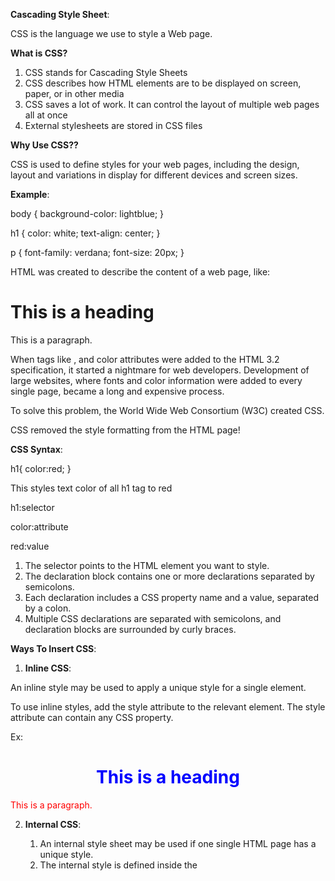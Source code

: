 **Cascading Style Sheet**:

CSS is the language we use to style a Web page.

**What is CSS?**
1. CSS stands for Cascading Style Sheets
2. CSS describes how HTML elements are to be displayed on screen, paper, or in other media
3. CSS saves a lot of work. It can control the layout of multiple web pages all at once
4. External stylesheets are stored in CSS files

**Why Use CSS??**

CSS is used to define styles for your web pages, including the design, layout and variations in display for different devices and screen sizes.

**Example**:

body {
  background-color: lightblue;
}

h1 {
  color: white;
  text-align: center;
}

p {
  font-family: verdana;
  font-size: 20px;
}

HTML was created to describe the content of a web page, like:

<h1>This is a heading</h1>

<p>This is a paragraph.</p>

When tags like <font>, and color attributes were added to the HTML 3.2 specification, it started a nightmare for web developers. Development of large websites, where fonts and color information were added to every single page, became a long and expensive process.

To solve this problem, the World Wide Web Consortium (W3C) created CSS.

CSS removed the style formatting from the HTML page!


**CSS Syntax**:

h1{
    color:red;
}

This styles text color of all h1 tag to red

h1:selector

color:attribute

red:value

1. The selector points to the HTML element you want to style.
2. The declaration block contains one or more declarations separated by semicolons.
3. Each declaration includes a CSS property name and a value, separated by a colon.
4. Multiple CSS declarations are separated with semicolons, and declaration blocks are surrounded by curly braces.


**Ways To Insert CSS**:

1. **Inline CSS**:

An inline style may be used to apply a unique style for a single element.

To use inline styles, add the style attribute to the relevant element. The style attribute can contain any CSS property.

Ex:

<h1 style="color:blue;text-align:center;">This is a heading</h1>
<p style="color:red;">This is a paragraph.</p>

2. **Internal CSS**:

    1. An internal style sheet may be used if one single HTML page has a unique style.
    2. The internal style is defined inside the <style> element, inside the head section.

    Example:

    <head>
        <style>
            body {
                background-color: linen;
            }

            h1 {
                color: maroon;
                margin-left: 40px;
            }
        </style>
    </head>


3. **External CSS**:

    1. With an external style sheet, you can change the look of an entire website by changing just one file!
    2. Each HTML page must include a reference to the external style sheet file inside the <link> element,      inside the head section.

    Example:

    <head>
        <link rel="stylesheet" href="mystyle.css">
    </head>

    3. An external style sheet can be written in any text editor, and must be saved with a .css extension.
    4. The external .css file should not contain any HTML tags.

    mystyle.css:

    body {
        background-color: lightblue;
    }

    h1 {
        color: navy;
        margin-left: 20px;
    }


**Cascading Order**:

What style will be used when there is more than one style specified for an HTML element?

So, an inline style has the highest priority, and will override external and internal styles and browser defaults.


